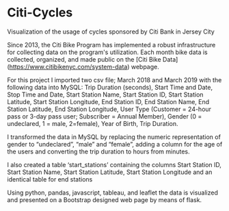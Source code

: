 # Citi-Cycles
Visualization of the usage of cycles sponsored by Citi Bank in Jersey City

Since 2013, the Citi Bike Program has implemented a robust infrastructure for collecting data on the program's utilization. Each month bike data is collected, organized, and made public on the [Citi Bike Data] (https://www.citibikenyc.com/system-data) webpage.

For this project I imported two csv file; March 2018 and March 2019 with the following data into MySQL:
Trip Duration (seconds), Start Time and Date, Stop Time and Date, Start Station Name, Start Station ID, Start Station Latitude, Start Station Longitude, End Station ID, End Station Name, End Station Latitude, End Station Longitude, User Type (Customer = 24-hour pass or 3-day pass user; Subscriber = Annual Member), Gender (0 = undeclared, 1 = male, 2=female), Year of Birth, Trip Duration.

I transformed the data in MySQL by replacing the numeric representation of gender to “undeclared”, “male” and “female”, adding a column for the age of the users and converting the trip duration to hours from minutes.

I also created a table ‘start_stations’ containing the columns Start Station ID, Start Station Name, Start Station Latitude, Start Station Longitude and an identical table for end stations

Using python, pandas, javascript, tableau, and leaflet the data is visualized and presented on a Bootstrap designed web page by means of flask.